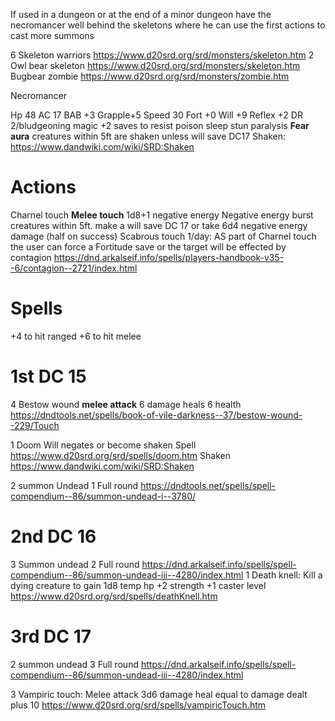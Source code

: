  
 If used in a dungeon or at the end of a minor dungeon have the necromancer well behind the skeletons where he can use the first actions to cast more summons
 
 6 Skeleton warriors https://www.d20srd.org/srd/monsters/skeleton.htm
2 Owl bear skeleton https://www.d20srd.org/srd/monsters/skeleton.htm
 Bugbear zombie https://www.d20srd.org/srd/monsters/zombie.htm

Necromancer

Hp 48
AC 17
BAB +3
Grapple+5
Speed 30
Fort  +0
Will +9
Reflex +2
DR 2/bludgeoning magic 
+2 saves to resist poison sleep stun paralysis
**Fear aura** creatures within 5ft are shaken unless will save DC17 
Shaken: https://www.dandwiki.com/wiki/SRD:Shaken
# Actions
Charnel touch  **Melee touch** 1d8+1 negative energy
Negative energy burst creatures within 5ft. make a will save DC 17 or take 6d4 negative energy damage (half on success)
Scabrous touch 1/day: AS part of Charnel touch the user can force a Fortitude save or the target will be effected by contagion
https://dnd.arkalseif.info/spells/players-handbook-v35--6/contagion--2721/index.html

#  Spells 
+4 to hit ranged +6 to hit melee
# 1st  DC 15
4 Bestow wound  **melee attack** 6 damage heals 6 health
https://dndtools.net/spells/book-of-vile-darkness--37/bestow-wound--229/Touch 

1 Doom Will negates or become shaken
Spell https://www.d20srd.org/srd/spells/doom.htm
Shaken https://www.dandwiki.com/wiki/SRD:Shaken

2 summon Undead 1 Full round
https://dndtools.net/spells/spell-compendium--86/summon-undead-i--3780/
# 2nd DC 16
3 Summon undead 2  Full round
https://dnd.arkalseif.info/spells/spell-compendium--86/summon-undead-iii--4280/index.html
1 Death knell:  Kill a dying creature to gain 1d8 temp hp +2 strength +1 caster level
https://www.d20srd.org/srd/spells/deathKnell.htm

# 3rd DC 17
2 summon undead 3 Full round
https://dnd.arkalseif.info/spells/spell-compendium--86/summon-undead-iii--4280/index.html

3 Vampiric touch: Melee attack 3d6 damage heal equal to damage dealt plus 10
https://www.d20srd.org/srd/spells/vampiricTouch.htm

